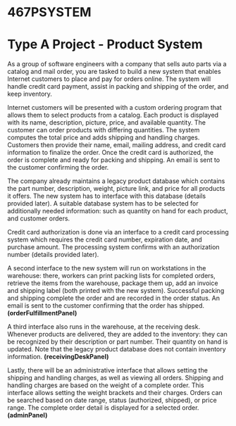 # 467PSYSTEM
# Type A Project - Product System

As a group of software engineers with a company that sells auto parts via a catalog and mail order, you are tasked to build a new system that enables Internet customers to place and pay for orders online. The system will handle credit card payment, assist in packing and shipping of the order, and keep inventory.

Internet customers will be presented with a custom ordering program that allows them to select products from a catalog. Each product is displayed with its name, description, picture, price, and available quantity. The customer can order products with differing quantities. The system computes the total price and adds shipping and handling charges. Customers then provide their name, email, mailing address, and credit card information to finalize the order. Once the credit card is authorized, the order is complete and ready for packing and shipping. An email is sent to the customer confirming the order.

The company already maintains a legacy product database which contains the part number, description, weight, picture link, and price for all products it offers. The new system has to interface with this database (details provided later). A suitable database system has to be selected for additionally needed information: such as quantity on hand for each product, and customer orders.

Credit card authorization is done via an interface to a credit card processing system which requires the credit card number, expiration date, and purchase amount. The processing system confirms with an authorization number (details provided later).

A second interface to the new system will run on workstations in the warehouse: there, workers can print packing lists for completed orders, retrieve the items from the warehouse, package them up, add an invoice and shipping label (both printed with the new system). Successful packing and shipping complete the order and are recorded in the order status. An email is sent to the customer confirming that the order has shipped. **(orderFulfillmentPanel)**

A third interface also runs in the warehouse, at the receiving desk. Whenever products are delivered, they are added to the inventory: they can be recognized by their description or part number. Their quantity on hand is updated. Note that the legacy product database does not contain inventory information. **(receivingDeskPanel)**

Lastly, there will be an administrative interface that allows setting the shipping and handling charges, as well as viewing all orders. Shipping and handling charges are based on the weight of a complete order. This interface allows setting the weight brackets and their charges. Orders can be searched based on date range, status (authorized, shipped), or price range. The complete order detail is displayed for a selected order. **(adminPanel)**
